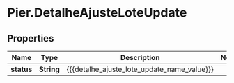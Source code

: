 # Pier.DetalheAjusteLoteUpdate

## Properties
Name | Type | Description | Notes
------------ | ------------- | ------------- | -------------
**status** | **String** | {{{detalhe_ajuste_lote_update_name_value}}} | 


